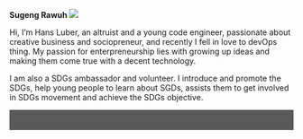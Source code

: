 **Sugeng Rawuh** <img src="https://raw.githubusercontent.com/seanprashad/slackmoji/master/emoji/blob/blob-wave-reverse-gif.gif" height="30">

Hi, I’m Hans Luber, an altruist and a young code engineer, passionate about creative business and sociopreneur, and recently I fell in love to devOps thing. My passion for enterpreneurship lies with growing up ideas and making them come true with a decent technology.

I am also a SDGs ambassador and volunteer. I introduce and promote the SDGs, help young people to learn about SGDs, assists them to get involved in SDGs movement and achieve the SDGs objective.

![alt-text](https://github.com/stressfulldev/stressfulldev/blob/5e86f5a5824fa0f118908e1dd4a442c220e1b55b/stressfuldev03.gif)
<!---
stressfulldev/stressfulldev is a ✨ special ✨ repository because its `README.md` (this file) appears on your GitHub profile.
You can click the Preview link to take a look at your changes.
--->
